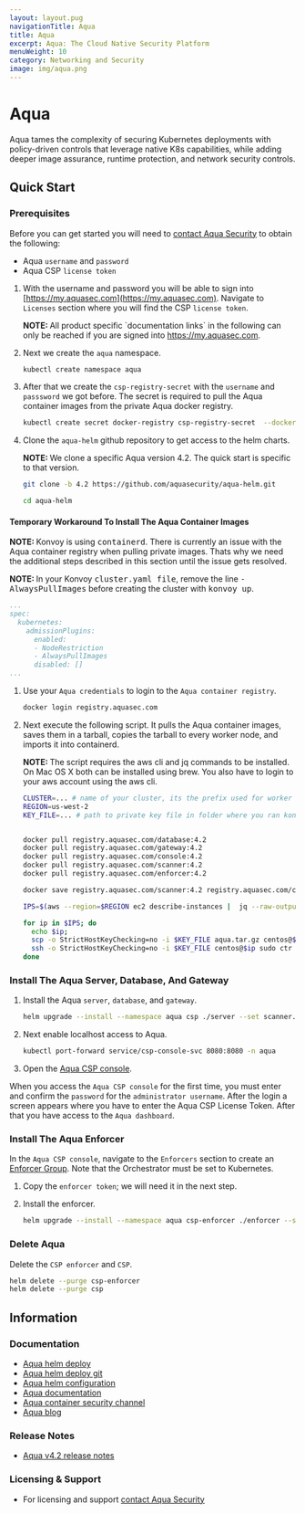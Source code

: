 ```yaml
---
layout: layout.pug
navigationTitle: Aqua
title: Aqua
excerpt: Aqua: The Cloud Native Security Platform
menuWeight: 10
category: Networking and Security
image: img/aqua.png
---
```

# Aqua

Aqua tames the complexity of securing Kubernetes deployments with policy-driven controls that leverage native K8s capabilities, while adding deeper image assurance, runtime protection, and network security controls.

## Quick Start

### Prerequisites

Before you can get started you will need to [contact Aqua Security](https://www.aquasec.com/about-us/contact-us/) to obtain the following:

* Aqua `username` and `password`
* Aqua CSP `license token`

1. With the username and password you will be able to sign into [https://my.aquasec.com](https://my.aquasec.com). Navigate to `Licenses` section where you will find the CSP `license token`.

    <p class="message--note"><strong>NOTE: </strong>All product specific `documentation links` in the following can only be reached if you are signed into <a href="https://my.aquasec.com">https://my.aquasec.com</a>.</p>

1. Next we create the `aqua` namespace.

    ```sh
    kubectl create namespace aqua
    ```

1. After that we create the `csp-registry-secret` with the `username` and `passsword` we got before. The secret is required to pull the Aqua container images from the private Aqua docker registry.

    ```sh
    kubectl create secret docker-registry csp-registry-secret  --docker-server="registry.aquasec.com" --namespace aqua --docker-username="jg@example.com" --docker-password="Truckin" --docker-email="jg@example.com"
    ```

1. Clone the `aqua-helm` github repository to get access to the helm charts.

    <p class="message--note"><strong>NOTE: </strong> We clone a specific Aqua version 4.2. The quick start is specific to that version.</p>

    ```sh
    git clone -b 4.2 https://github.com/aquasecurity/aqua-helm.git

    cd aqua-helm
    ```

#### Temporary Workaround To Install The Aqua Container Images

<p class="message--note"><strong>NOTE: </strong> Konvoy is using <tt>containerd</tt>. There is currently an issue with the Aqua container registry when pulling private images. Thats why we need the additional steps described in this section until the issue gets resolved.</p>

<p class="message--note"><strong>NOTE: </strong>In your Konvoy <tt>cluster.yaml file</tt>, remove the line <tt>-  AlwaysPullImages</tt> before creating the cluster with <tt>konvoy up</tt>.</p>

```yaml
...
spec:
  kubernetes:
    admissionPlugins:
      enabled:
      - NodeRestriction
      - AlwaysPullImages
      disabled: []
...
```

1. Use your `Aqua credentials` to login to the `Aqua container registry`.

    ```bash
    docker login registry.aquasec.com
    ```

1. Next execute the following script. It pulls the Aqua container images, saves them in a tarball, copies the tarball to every worker node, and imports it into containerd.

    <p class="message--note"><strong>NOTE: </strong>The script requires the aws cli and jq commands to be installed. On Mac OS X both can be installed using brew. You also have to login to your aws account using the aws cli.</p>

    ```sh
    CLUSTER=... # name of your cluster, its the prefix used for worker nodes, check in ec2 console
    REGION=us-west-2
    KEY_FILE=... # path to private key file in folder where you ran konvoy -up


    docker pull registry.aquasec.com/database:4.2
    docker pull registry.aquasec.com/gateway:4.2
    docker pull registry.aquasec.com/console:4.2
    docker pull registry.aquasec.com/scanner:4.2
    docker pull registry.aquasec.com/enforcer:4.2

    docker save registry.aquasec.com/scanner:4.2 registry.aquasec.com/console:4.2 registry.aquasec.com/gateway:4.2 registry.aquasec.com/database:4.2 registry.aquasec.com/enforcer:4.2 > aqua.tar.gz

    IPS=$(aws --region=$REGION ec2 describe-instances |  jq --raw-output ".Reservations[].Instances[] | select((.Tags | length) > 0) | select(.Tags[].Value | test(\"$CLUSTER-worker\")) | select(.State.Name | test(\"running\")) | [.PublicIpAddress] | join(\" \")")

    for ip in $IPS; do
      echo $ip;
      scp -o StrictHostKeyChecking=no -i $KEY_FILE aqua.tar.gz centos@$ip:/tmp;
      ssh -o StrictHostKeyChecking=no -i $KEY_FILE centos@$ip sudo ctr -n k8s.io image import /tmp/aqua.tar.gz;
    done
    ```

### Install The Aqua Server, Database, And Gateway

1. Install the Aqua `server`, `database`, and `gateway`.

    ```bash
    helm upgrade --install --namespace aqua csp ./server --set scanner.enabled=true,imageCredentials.username=<>,imageCredentials.password=<>
    ```

1. Next enable localhost access to Aqua.

    ```bash
    kubectl port-forward service/csp-console-svc 8080:8080 -n aqua
    ```

1. Open the [Aqua CSP console](http://localhost:8080).

When you access the `Aqua CSP console` for the first time, you must enter and confirm the `password` for the `administrator username`. After the login a screen appears where you have to enter the Aqua CSP License Token. After that you have access to the `Aqua dashboard`.

### Install The Aqua Enforcer

In the `Aqua CSP console`, navigate to the `Enforcers` section to create an [Enforcer Group](https://docs.aquasec.com/docs/enforcer-group-settings). Note that the Orchestrator must be set to Kubernetes. 

1. Copy the `enforcer token`; we will need it in the next step.

1. Install the enforcer.

    ```bash
    helm upgrade --install --namespace aqua csp-enforcer ./enforcer --set enforcerToken=<aquasec-token>
    ```

### Delete Aqua

Delete the `CSP enforcer` and `CSP`.

```bash
helm delete --purge csp-enforcer
helm delete --purge csp
```

## Information

### Documentation

* [Aqua helm deploy](https://docs.aquasec.com/docs/std-deployment-kubernetes-helm)
* [Aqua helm deploy git](https://github.com/aquasecurity/aqua-helm/tree/4.2)
* [Aqua helm configuration](https://github.com/aquasecurity/aqua-helm/tree/4.2#configurable-variables)
* [Aqua documentation](https://docs.aquasec.com/)
* [Aqua container security channel](https://www.aquasec.com/resources/virtual-container-security-channel/)
* [Aqua blog](https://blog.aquasec.com/)

### Release Notes

* [Aqua v4.2 release notes](https://docs.aquasec.com/docs/aqua-version-42-release-notes)

### Licensing & Support

* For licensing and support [contact Aqua Security](https://www.aquasec.com/about-us/contact-us/)
